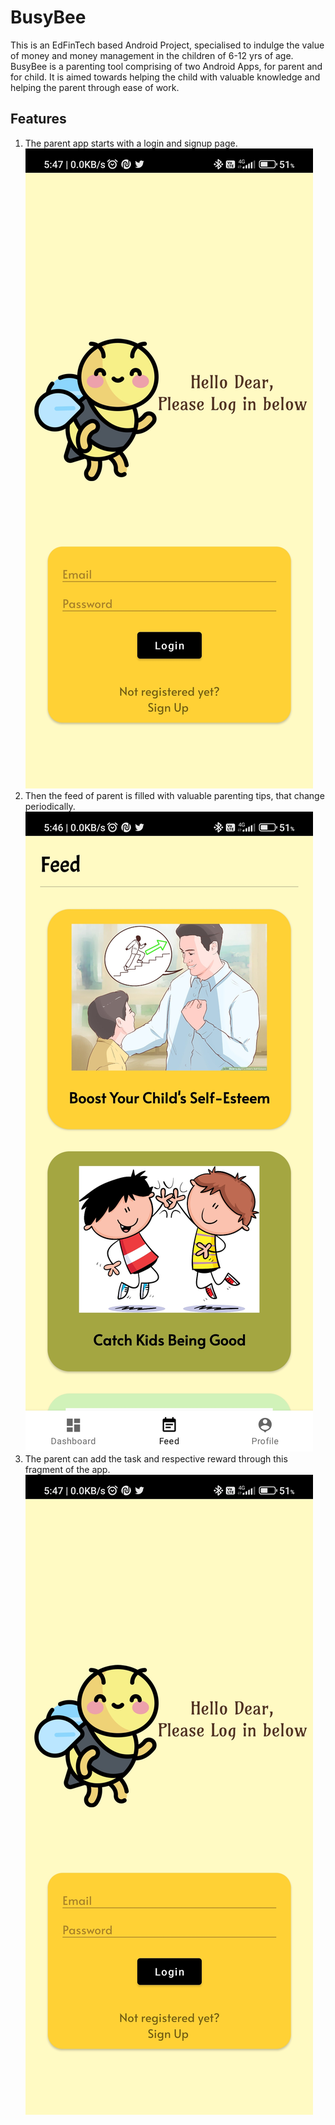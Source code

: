 # BusyBee
This is an EdFinTech based Android Project, specialised to indulge the value of money and money management in the children of 6-12 yrs of age.
BusyBee is a parenting tool comprising of two Android Apps, for parent and for child. It is aimed towards helping the child with valuable knowledge and helping the parent through ease of work.

## Features
1. The parent app starts with a login and signup page.
![Image can't be loaded](/ScreenShots/login.jpg)
2. Then the feed of parent is filled with valuable parenting tips, that change periodically.
![Image can't be loaded](/ScreenShots/parent_feed.jpg)
3. The parent can add the task and respective reward through this fragment of the app.
![Image can't be loaded](/ScreenShots/login.jpg)
